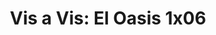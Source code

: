 ---
layout: episodios
title: "Vis a Vis: El Oasis 1x06"
url_serie_padre: 'vis-a-vis-el-oasis/temporada-1'
category: 'series'
capitulo: 'yes'
anio: '2020'
prev: 'capitulo-5'
proximo: 'capitulo-7'
sandbox: allow-same-origin allow-forms
idioma: 'Castellano'
calidad: 'Full HD'
fuente: 'cueva'
reproductores_otros: ["https://gdriveplayer.me/embed2.php?link=ZDw9ZwK6LhygYtf232DzMQhjEoFyxFC0fzciN66MarKa%252BFQRBrej9wSwCOCs0XlDCEv%252BUL4GVeWXO0QYjqyHAvxdu6Un6CO6Xzss%252Fam%252BeuwVRpXdpMaRsdDpGYBgLnnwfU6osKix%252FNxDWDG2BNgLX2foN4hj5cA0eRWxvn7v6MZsWA0M7swXd1ScPsc3YYugx0BEYVSaknrsXpQbzhZGjS","Castellano","https://player.premiumstream.live/player.php?id=NTA3OQ&sub=","Castellano","https://supervideo.tv/e/b556wvt1n7j6","Castellano","https://mstream.press/mdp5ze6tmbhv","Castellano"]
reproductores_fembed: ["https://feurl.com/v/1ed4yujjk5d1jgx","Castellano","https://feurl.com/v/ywxklbeen3ypemy","Castellano","https://fembed.live/v/qyd1zaee3p828yx?hls4=yes","Castellano"]
clasificacion: '+10'
tags:
- Drama
---
